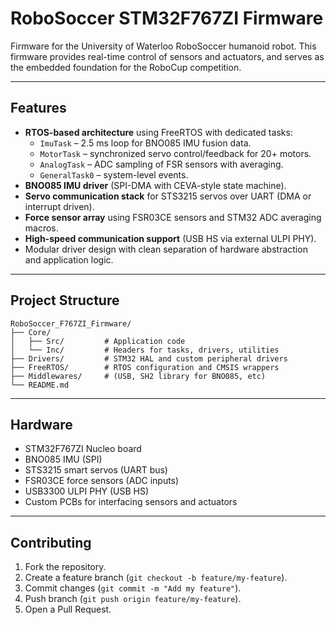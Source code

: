 # RoboSoccer STM32F767ZI Firmware

Firmware for the University of Waterloo RoboSoccer humanoid robot. 
This firmware provides real-time control of sensors and actuators, and serves as the embedded foundation for the RoboCup competition.

---

## Features

- **RTOS-based architecture** using FreeRTOS with dedicated tasks:
  - `ImuTask` – 2.5 ms loop for BNO085 IMU fusion data.
  - `MotorTask` – synchronized servo control/feedback for 20+ motors.
  - `AnalogTask` – ADC sampling of FSR sensors with averaging.
  - `GeneralTask0` – system-level events.
- **BNO085 IMU driver** (SPI-DMA with CEVA-style state machine).
- **Servo communication stack** for STS3215 servos over UART (DMA or interrupt driven).
- **Force sensor array** using FSR03CE sensors and STM32 ADC averaging macros.
- **High-speed communication support** (USB HS via external ULPI PHY).
- Modular driver design with clean separation of hardware abstraction and application logic.

---

## Project Structure

```text
RoboSoccer_F767ZI_Firmware/
├── Core/
│   ├── Src/         # Application code
│   └── Inc/         # Headers for tasks, drivers, utilities
├── Drivers/         # STM32 HAL and custom peripheral drivers
├── FreeRTOS/        # RTOS configuration and CMSIS wrappers
├── Middlewares/     # (USB, SH2 library for BNO085, etc)
└── README.md
```
---

## Hardware

- STM32F767ZI Nucleo board  
- BNO085 IMU (SPI)  
- STS3215 smart servos (UART bus)  
- FSR03CE force sensors (ADC inputs)  
- USB3300 ULPI PHY (USB HS)  
- Custom PCBs for interfacing sensors and actuators  

---

## Contributing

1. Fork the repository.  
2. Create a feature branch (`git checkout -b feature/my-feature`).  
3. Commit changes (`git commit -m "Add my feature"`).  
4. Push branch (`git push origin feature/my-feature`).  
5. Open a Pull Request.  
